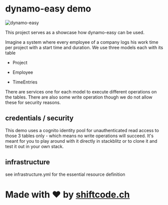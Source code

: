 # dynamo-easy demo
![dynamo-easy](https://blobscdn.gitbook.com/v0/b/gitbook-28427.appspot.com/o/spaces%2F-LVwl0DaP3nICLR8V49z%2Favatar.png?generation=1549468480887077&alt=media)

This project serves as a showcase how dynamo-easy can be used.

Imagine a system where every employee of a company logs his work time per project with a start time and duration.
We use three models each with its table

- Project

- Employee

- TimeEntries

There are services one for each model to execute different operations on the tables.
There are also some write operation though we do not allow these for security reasons.
  
## credentials / security
This demo uses a cognito identity pool for unauthenticated read access to those 3 tables only - which means no write operations will succeed.
It's meant for you to play around with it directly in stackblitz or to clone it and test it out in your own stack.

## infrastructure
see infrastructure.yml for the essential resource definition

# Made with ❤ by [shiftcode.ch](https://www.shiftcode.ch)